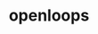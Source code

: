 ---
title: "openloops"
layout: cache
categories: [package, develop]
meta: {"compilers": ["gcc@11.4.0"], "num_specs": 12, "num_specs_by_stack": {"hep": 12, "root": 12}, "oss": ["ubuntu22.04"], "platforms": ["linux"], "stacks": ["hep", "root"], "targets": ["x86_64_v3"], "versions": ["2.1.4"]}
spec_details: [{"compiler": "gcc@11.4.0", "hash": "3hyetx464zprb3lt4aeajbje52o4buez", "os": "ubuntu22.04", "platform": "linux", "size": "-", "stacks": ["hep", "root"], "target": "x86_64_v3", "variants": ["build_system=generic", "+compile_extra", "num_jobs=1", "processes:=eett,eevvjj,ppllj,tbw"], "versions": ["2.1.4"]}, {"compiler": "gcc@11.4.0", "hash": "3jm6xz2lnzcmeop522ik5jxos2t3zmi5", "os": "ubuntu22.04", "platform": "linux", "size": "-", "stacks": ["hep", "root"], "target": "x86_64_v3", "variants": ["build_system=generic", "+compile_extra", "num_jobs=1", "processes:=eett,eevvjj,ppllj,tbw"], "versions": ["2.1.4"]}, {"compiler": "gcc@11.4.0", "hash": "a3wsd7atbki7fmkpeciybushltoto3p4", "os": "ubuntu22.04", "platform": "linux", "size": "-", "stacks": ["hep", "root"], "target": "x86_64_v3", "variants": ["build_system=generic", "+compile_extra", "num_jobs=1", "processes:=eett,eevvjj,ppllj,tbw"], "versions": ["2.1.4"]}, {"compiler": "gcc@11.4.0", "hash": "ctm4xsg7rzoda53zcibnebxkyrjjabx2", "os": "ubuntu22.04", "platform": "linux", "size": "-", "stacks": ["hep", "root"], "target": "x86_64_v3", "variants": ["build_system=generic", "+compile_extra", "num_jobs=1", "processes:=eett,eevvjj,ppllj,tbw"], "versions": ["2.1.4"]}, {"compiler": "gcc@11.4.0", "hash": "fysoesrrr4czs2iz3jvb76grbxtgjhqw", "os": "ubuntu22.04", "platform": "linux", "size": "-", "stacks": ["hep", "root"], "target": "x86_64_v3", "variants": ["build_system=generic", "+compile_extra", "num_jobs=1", "processes:=eett,eevvjj,ppllj,tbw"], "versions": ["2.1.4"]}, {"compiler": "gcc@11.4.0", "hash": "i5jenx3qqm6j3dil2md53vnjpb43og3w", "os": "ubuntu22.04", "platform": "linux", "size": "-", "stacks": ["hep", "root"], "target": "x86_64_v3", "variants": ["build_system=generic", "+compile_extra", "num_jobs=1", "processes:=eett,eevvjj,ppllj,tbw"], "versions": ["2.1.4"]}, {"compiler": "gcc@11.4.0", "hash": "kdvey52bsberkprhome5ehbmrww4l5fm", "os": "ubuntu22.04", "platform": "linux", "size": "-", "stacks": ["hep", "root"], "target": "x86_64_v3", "variants": ["build_system=generic", "+compile_extra", "num_jobs=1", "processes:=eett,eevvjj,ppllj,tbw"], "versions": ["2.1.4"]}, {"compiler": "gcc@11.4.0", "hash": "nl3sw3gkibv7bu7s2uhu3t3fglpibvzy", "os": "ubuntu22.04", "platform": "linux", "size": "-", "stacks": ["hep", "root"], "target": "x86_64_v3", "variants": ["build_system=generic", "+compile_extra", "num_jobs=1", "processes:=eett,eevvjj,ppllj,tbw"], "versions": ["2.1.4"]}, {"compiler": "gcc@11.4.0", "hash": "p32kpjijrk7vd52vybdmnvguulkeh5ir", "os": "ubuntu22.04", "platform": "linux", "size": "-", "stacks": ["hep", "root"], "target": "x86_64_v3", "variants": ["build_system=generic", "+compile_extra", "num_jobs=1", "processes:=eett,eevvjj,ppllj,tbw"], "versions": ["2.1.4"]}, {"compiler": "gcc@11.4.0", "hash": "pjvtdvhp6u5tdim5i6xuarse2efhmzkc", "os": "ubuntu22.04", "platform": "linux", "size": "-", "stacks": ["hep", "root"], "target": "x86_64_v3", "variants": ["build_system=generic", "+compile_extra", "num_jobs=1", "processes:=eett,eevvjj,ppllj,tbw"], "versions": ["2.1.4"]}, {"compiler": "gcc@11.4.0", "hash": "tydpmrq5i6r3kyuiftb3hamwnu77warx", "os": "ubuntu22.04", "platform": "linux", "size": "-", "stacks": ["hep", "root"], "target": "x86_64_v3", "variants": ["build_system=generic", "+compile_extra", "num_jobs=1", "processes:=eett,eevvjj,ppllj,tbw"], "versions": ["2.1.4"]}, {"compiler": "gcc@11.4.0", "hash": "zkwsf2ukt4ckkkisnvjv37vvrdwxrx5i", "os": "ubuntu22.04", "platform": "linux", "size": "-", "stacks": ["hep", "root"], "target": "x86_64_v3", "variants": ["build_system=generic", "+compile_extra", "num_jobs=1", "processes:=eett,eevvjj,ppllj,tbw"], "versions": ["2.1.4"]}]
---